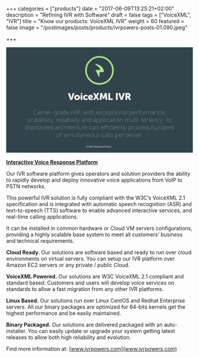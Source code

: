 +++
categories = ["products"]
date = "2017-06-09T13:25:21+02:00"
description = "Refining IVR with Software"
draft = false
tags = ["VoiceXML", "IVR"]
title = "Know our products: VoiceXML IVR"
weight = 60
featured = false
image = "/postimages/posts/products/ivrpowers-posts-01.090.jpeg"

+++

![VoiceXML IVR logo](/postimages/posts/products/ivrpowers-posts-01.007.jpeg)

[**Interactive Voice Response Platform**](http://www.ivrpowers.com/voicexml/)

Our IVR software platform gives operators and solution providers the ability to rapidly develop and deploy innovative voice applications from VoIP to PSTN networks.

This powerful IVR solution is fully compliant with the W3C’s VoiceXML 2.1 specification and is integrated with automatic speech recognition (ASR) and text-to-speech (TTS) software to enable advanced interactive services, and real-time calling applications.

It can be installed in common hardware or Cloud VM servers configurations, providing a highly scalable base system to meet all customers’ business and technical requirements.

   **Cloud Ready.** Our solutions are software based and ready to run over cloud environments on virtual servers. You can setup our IVR platform over Amazon EC2 servers or any private / public Cloud.

  **VoiceXML Powered.** Our solutions are W3C VoiceXML 2.1 compliant and standard based. Customers and users will develop voice services on standards to allow a fast migration from any other IVR platforms.

  **Linux Based.** Our solutions run over Linux CentOS and Redhat Enterprise servers. All our binary packages are optimized for 64-bits kernels get the highest performance and be easily maintained.

  **Binary Packaged.** Our solutions are delivered packaged with an auto-installer. You can easily update or upgrade your system getting latest releases to allow both high reliability and evolution.

Find more information at: [www.ivrpowers.com](www.ivrpowers,com)
